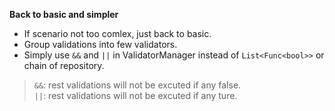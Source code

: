 **Back to basic and simpler**
+ If scenario not too comlex, just back to basic.
+ Group validations into few validators.
+ Simply use `&&` and `||` in ValidatorManager instead of `List<Func<bool>>` or chain of repository.

> `&&`: rest validations will not be excuted if any false.  
> `||`: rest validations will not be excuted if any ture.  
